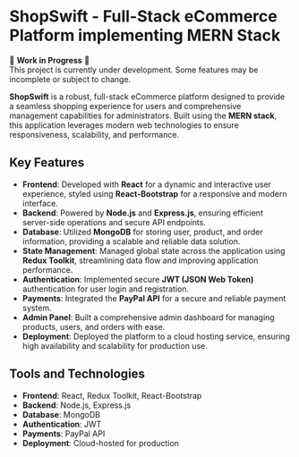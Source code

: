 # ShopSwift - Full-Stack eCommerce Platform implementing MERN Stack

🚧 **Work in Progress** 🚧  
This project is currently under development. Some features may be incomplete or subject to change.

**ShopSwift** is a robust, full-stack eCommerce platform designed to provide a seamless shopping experience for users and comprehensive management capabilities for administrators. Built using the **MERN stack**, this application leverages modern web technologies to ensure responsiveness, scalability, and performance.

## Key Features
- **Frontend**: Developed with **React** for a dynamic and interactive user experience, styled using **React-Bootstrap** for a responsive and modern interface.
- **Backend**: Powered by **Node.js** and **Express.js**, ensuring efficient server-side operations and secure API endpoints.
- **Database**: Utilized **MongoDB** for storing user, product, and order information, providing a scalable and reliable data solution.
- **State Management**: Managed global state across the application using **Redux Toolkit**, streamlining data flow and improving application performance.
- **Authentication**: Implemented secure **JWT (JSON Web Token)** authentication for user login and registration.
- **Payments**: Integrated the **PayPal API** for a secure and reliable payment system.
- **Admin Panel**: Built a comprehensive admin dashboard for managing products, users, and orders with ease.
- **Deployment**: Deployed the platform to a cloud hosting service, ensuring high availability and scalability for production use.

## Tools and Technologies
- **Frontend**: React, Redux Toolkit, React-Bootstrap
- **Backend**: Node.js, Express.js
- **Database**: MongoDB
- **Authentication**: JWT
- **Payments**: PayPal API
- **Deployment**: Cloud-hosted for production
